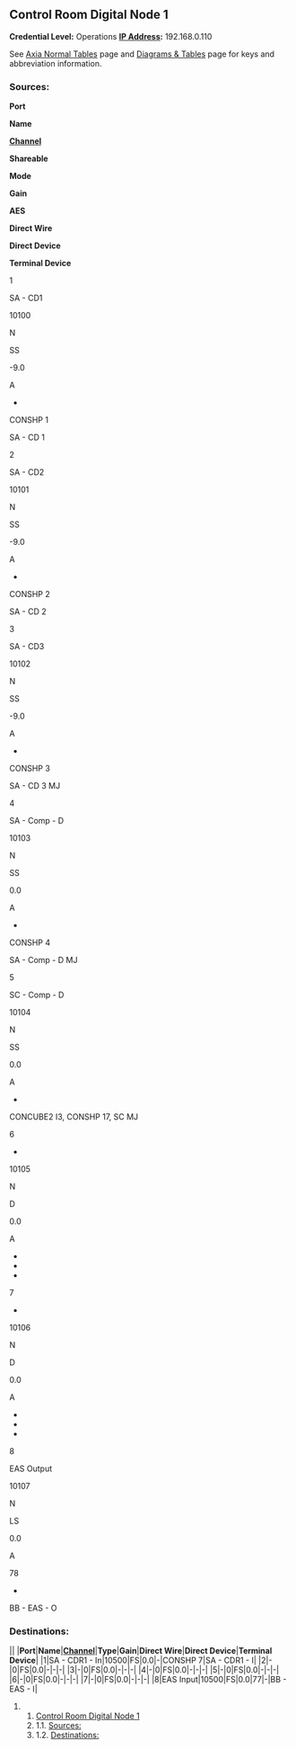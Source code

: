 Control Room Digital Node 1
---------------------------

**Credential Level:** Operations
 **[IP Address](https://wiki.wmfo.org/index.php?title=Operations/Diagrams_%26_Tables/IP_Address_Space "IP Address Space"):** 192.168.0.110

See [Axia Normal Tables](/Operations/Diagrams_%26_Tables/Axia_Normal_Tables "Operations/Diagrams_%26_Tables/Axia_Normal_Tables") page and [Diagrams & Tables](https://wiki.wmfo.org/index.php?title=Operations/Diagrams_%26_Tables "Diagrams & Tables") page for keys and abbreviation information.

### Sources:

**Port**

**Name**

[**Channel**](https://wiki.wmfo.org/index.php?title=Operations/Diagrams_%26_Tables/LW_Address_Space "LW Address Space")

**Shareable**

**Mode**

**Gain**

**AES**

**Direct Wire**

**Direct Device**

**Terminal Device**

1

SA - CD1

10100

N

SS

-9.0

A

-

CONSHP 1

SA - CD 1

2

SA - CD2

10101

N

SS

-9.0

A

-

CONSHP 2

SA - CD 2

3

SA - CD3

10102

N

SS

-9.0

A

-

CONSHP 3

SA - CD 3 MJ

4

SA - Comp - D

10103

N

SS

0.0

A

-

CONSHP 4

SA - Comp - D MJ

5

SC - Comp - D

10104

N

SS

0.0

A

-

CONCUBE2 I3, CONSHP 17, SC MJ

6

-

10105

N

D

0.0

A

-

-

-

7

-

10106

N

D

0.0

A

-

-

-

8

EAS Output

10107

N

LS

0.0

A

78

-

BB - EAS - O

### Destinations:

||
|**Port**|**Name**|[**Channel**](https://wiki.wmfo.org/index.php?title=Operations/Diagrams_%26_Tables/LW_Address_Space "LW Address Space")|**Type**|**Gain**|**Direct Wire**|**Direct Device**|**Terminal Device**|
|1|SA - CDR1 - In|10500|FS|0.0|-|CONSHP 7|SA - CDR1 - I|
|2|-|0|FS|0.0|-|-|-|
|3|-|0|FS|0.0|-|-|-|
|4|-|0|FS|0.0|-|-|-|
|5|-|0|FS|0.0|-|-|-|
|6|-|0|FS|0.0|-|-|-|
|7|-|0|FS|0.0|-|-|-|
|8|EAS Input|10500|FS|0.0|77|-|BB - EAS - I|

1.  1. [Control Room Digital Node 1](#Control_Room_Digital_Node_1)
    1.  1.1. [Sources:](#Sources:)
    2.  1.2. [Destinations:](#Destinations:)


